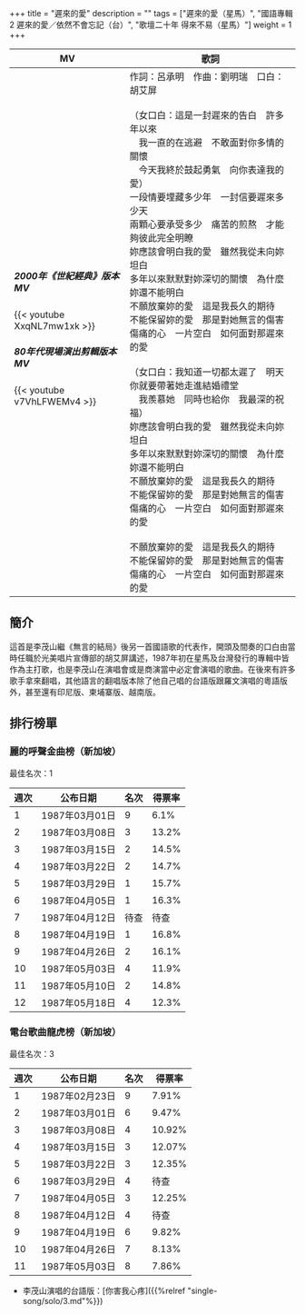 +++
title = "遲來的愛"
description = ""
tags = ["遲來的愛（星馬）", "國語專輯2 遲來的愛／依然不會忘記（台）", "歌壇二十年 得來不易（星馬）"]
weight = 1
+++

MV  | 歌詞  
--------------|-------
<h5>2000年《世紀經典》版本MV</h5>{{< youtube XxqNL7mw1xk >}}<br/><h5>80年代現場演出剪輯版本MV</h5>{{< youtube v7VhLFWEMv4 >}}|作詞：呂承明　作曲：劉明瑞　口白：胡艾屏<br/><br/>（女口白：這是一封遲來的告白　許多年以來<br/>　我一直的在逃避　不敢面對你多情的關懷<br/>　今天我終於鼓起勇氣　向你表達我的愛）<br/>一段情要埋藏多少年　一封信要遲來多少天 <br/>兩顆心要承受多少　痛苦的煎熬　才能夠彼此完全明瞭<br/>妳應該會明白我的愛　雖然我從未向妳坦白<br/>多年以來默默對妳深切的關懷　為什麼妳還不能明白<br/>不願放棄妳的愛　這是我長久的期待<br/>不能保留妳的愛　那是對她無言的傷害<br/>傷痛的心　一片空白　如何面對那遲來的愛<br/><br/>（女口白：我知道一切都太遲了　明天你就要帶著她走進結婚禮堂<br/>　我羨慕她　同時也給你　我最深的祝福）<br/>妳應該會明白我的愛　雖然我從未向妳坦白<br/>多年以來默默對妳深切的關懷　為什麼妳還不能明白<br/>不願放棄妳的愛　這是我長久的期待<br/>不能保留妳的愛　那是對她無言的傷害<br/>傷痛的心　一片空白　如何面對那遲來的愛<br/><br/>不願放棄妳的愛　這是我長久的期待<br/>不能保留妳的愛　那是對她無言的傷害<br/>傷痛的心　一片空白　如何面對那遲來的愛<br/>  

## 簡介
這首是李茂山繼《無言的結局》後另一首國語歌的代表作，開頭及間奏的口白由當時任職於光美唱片宣傳部的胡艾屏講述，1987年初在星馬及台灣發行的專輯中皆作為主打歌，也是李茂山在演唱會或是商演當中必定會演唱的歌曲。在後來有許多歌手拿來翻唱，其他語言的翻唱版本除了他自己唱的台語版跟羅文演唱的粵語版外，甚至還有印尼版、柬埔寨版、越南版。


## 排行榜單
### 麗的呼聲金曲榜（新加坡）

最佳名次：1

週次  | 公布日期  | 名次 | 得票率 
--------------|-------|------|------
1   | 1987年03月01日 |  9 |   6.1% 
2   | 1987年03月08日 |  3 |   13.2% 
3   | 1987年03月15日 |  2 |   14.5% 
4   | 1987年03月22日 |  2 |   14.7% 
5   | 1987年03月29日 |  1 |   15.7% 
6   | 1987年04月05日 |  1 |   16.3% 
7   | 1987年04月12日 |  待查 |   待查
8   | 1987年04月19日 |  1 |   16.8% 
9   | 1987年04月26日 |  2 |   16.1% 
10  | 1987年05月03日 |  4 |   11.9%  
11  | 1987年05月10日 |  2 |   14.8% 
12  | 1987年05月18日 |  4 |   12.3% 

### 電台歌曲龍虎榜（新加坡）

最佳名次：3

週次  | 公布日期  | 名次 | 得票率 
--------------|-------|------|------
1   | 1987年02月23日 |  9 |   7.91% 
2   | 1987年03月01日 |  6 |   9.47% 
3   | 1987年03月08日 |  4 |   10.92% 
4   | 1987年03月15日 |  3 |   12.07% 
5   | 1987年03月22日 |  3 |   12.35% 
6   | 1987年03月29日 |  4 |   待查 
7   | 1987年04月05日 |  3 |   12.25% 
8   | 1987年04月12日 |  4 |   待查
9   | 1987年04月19日 |  6 |   9.82% 
10   | 1987年04月26日 |  7 |   8.13% 
11   | 1987年05月03日 |  8 |   7.86% 


* 李茂山演唱的台語版：[你害我心疼]({{%relref "single-song/solo/3.md"%}}) 